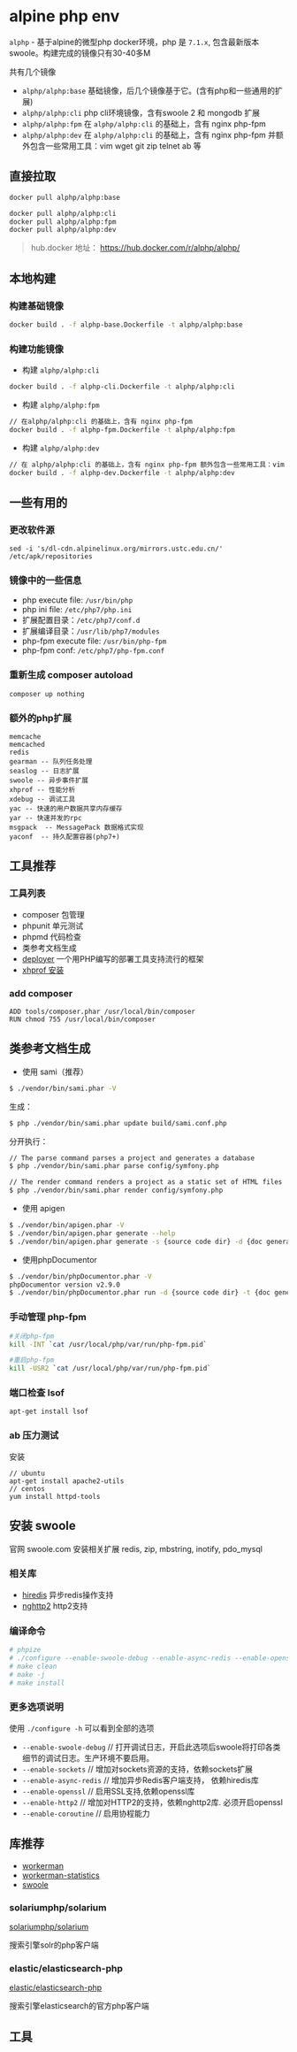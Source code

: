 # alpine php env

`alphp` - 基于alpine的微型php docker环境，php 是 `7.1.x`, 包含最新版本swoole。构建完成的镜像只有30-40多M

共有几个镜像

- `alphp/alphp:base` 基础镜像，后几个镜像基于它。(含有php和一些通用的扩展)
- `alphp/alphp:cli` php cli环境镜像，含有swoole 2 和 mongodb 扩展
- `alphp/alphp:fpm` 在 `alphp/alphp:cli` 的基础上，含有 nginx php-fpm
- `alphp/alphp:dev` 在 `alphp/alphp:cli` 的基础上，含有 nginx php-fpm 并额外包含一些常用工具：vim wget git zip telnet ab 等

## 直接拉取

```bash
docker pull alphp/alphp:base
```

```bash
docker pull alphp/alphp:cli
docker pull alphp/alphp:fpm
docker pull alphp/alphp:dev
```

> hub.docker 地址： https://hub.docker.com/r/alphp/alphp/

## 本地构建

### 构建基础镜像

```bash
docker build . -f alphp-base.Dockerfile -t alphp/alphp:base
```

### 构建功能镜像

- 构建 `alphp/alphp:cli`

```bash
docker build . -f alphp-cli.Dockerfile -t alphp/alphp:cli
```

- 构建 `alphp/alphp:fpm`

```bash
// 在alphp/alphp:cli 的基础上，含有 nginx php-fpm
docker build . -f alphp-fpm.Dockerfile -t alphp/alphp:fpm
```

- 构建 `alphp/alphp:dev`

```bash
// 在 alphp/alphp:cli 的基础上，含有 nginx php-fpm 额外包含一些常用工具：vim wget git zip telnet ab 等
docker build . -f alphp-dev.Dockerfile -t alphp/alphp:dev
```

## 一些有用的

### 更改软件源

```text
sed -i 's/dl-cdn.alpinelinux.org/mirrors.ustc.edu.cn/' /etc/apk/repositories
```

### 镜像中的一些信息

- php execute file: `/usr/bin/php`
- php ini file: `/etc/php7/php.ini`
- 扩展配置目录：`/etc/php7/conf.d`
- 扩展编译目录：`/usr/lib/php7/modules`
- php-fpm execute file: `/usr/bin/php-fpm`
- php-fpm conf: `/etc/php7/php-fpm.conf`

### 重新生成 composer autoload

```
composer up nothing
```

### 额外的php扩展

```
memcache
memcached
redis
gearman -- 队列任务处理
seaslog -- 日志扩展
swoole -- 异步事件扩展
xhprof -- 性能分析
xdebug -- 调试工具
yac -- 快速的用户数据共享内存缓存
yar -- 快速并发的rpc
msgpack  -- MessagePack 数据格式实现
yaconf  -- 持久配置容器(php7+)
```

## 工具推荐

### 工具列表

- composer 包管理
- phpunit 单元测试
- phpmd 代码检查
- 类参考文档生成
- [deployer](https://deployer.org/releases/v4.0.1/deployer.phar) 一个用PHP编写的部署工具支持流行的框架
- [xhprof 安装](install-xhprof.md)

### add composer

```
ADD tools/composer.phar /usr/local/bin/composer
RUN chmod 755 /usr/local/bin/composer
```

## 类参考文档生成

- 使用 sami（推荐）

```bash
$ ./vendor/bin/sami.phar -V
```

生成：

```bash
$ php ./vendor/bin/sami.phar update build/sami.conf.php
```

分开执行：

```bash
// The parse command parses a project and generates a database
$ php ./vendor/bin/sami.phar parse config/symfony.php

// The render command renders a project as a static set of HTML files
$ php ./vendor/bin/sami.phar render config/symfony.php
```

- 使用 apigen

```bash
$ ./vendor/bin/apigen.phar -V
$ ./vendor/bin/apigen.phar generate --help
$ ./vendor/bin/apigen.phar generate -s {source code dir} -d {doc generate dir}
```

- 使用phpDocumentor

```bash
$ ./vendor/bin/phpDocumentor.phar -V
phpDocumentor version v2.9.0
$ ./vendor/bin/phpDocumentor.phar run -d {source code dir} -t {doc generate dir}
```

### 手动管理 php-fpm

```bash
#关闭php-fpm
kill -INT `cat /usr/local/php/var/run/php-fpm.pid`

#重启php-fpm
kill -USR2 `cat /usr/local/php/var/run/php-fpm.pid`
```

### 端口检查 lsof

```
apt-get install lsof
```

### ab 压力测试

安装

```
// ubuntu
apt-get install apache2-utils
// centos
yum install httpd-tools
```

## 安装 swoole

官网 swoole.com
安装相关扩展 redis, zip, mbstring, inotify, pdo_mysql

### 相关库

- [hiredis](https://github.com/redis/hiredis) 异步redis操作支持
- [nghttp2](https://github.com/tatsuhiro-t/nghttp2) http2支持

### 编译命令

```bash
# phpize
# ./configure --enable-swoole-debug --enable-async-redis --enable-openssl --enable-sockets --enable-coroutine --with-php-config=/usr/local/bin/php-config
# make clean
# make -j
# make install
```

### 更多选项说明

使用 `./configure -h` 可以看到全部的选项

- `--enable-swoole-debug`  // 打开调试日志，开启此选项后swoole将打印各类细节的调试日志。生产环境不要启用。
- `--enable-sockets`       // 增加对sockets资源的支持，依赖sockets扩展
- `--enable-async-redis`   // 增加异步Redis客户端支持， 依赖hiredis库
- `--enable-openssl`       // 启用SSL支持,依赖openssl库
- `--enable-http2`         // 增加对HTTP2的支持，依赖nghttp2库. 必须开启openssl
- `--enable-coroutine`       // 启用协程能力


## 库推荐

- [workerman](https://github.com/walkor/workerman)
- [workerman-statistics](https://github.com/walkor/workerman-statistics)
- [swoole](https://github.com/swoole/swoole-src)

### solariumphp/solarium

[solariumphp/solarium](https://github.com/solariumphp/solarium)

搜索引擎solr的php客户端

### elastic/elasticsearch-php

[elastic/elasticsearch-php](https://github.com/elastic/elasticsearch-php)

搜索引擎elasticsearch的官方php客户端

## 工具

